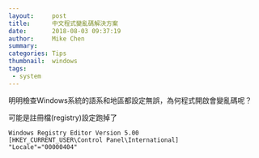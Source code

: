 ```yaml
---
layout:     post
title:      中文程式變亂碼解決方案
date:       2018-08-03 09:37:19
author:     Mike Chen
summary:    
categories: Tips
thumbnail:  windows
tags:
 - system
---
```


明明檢查Windows系統的語系和地區都設定無誤，為何程式開啟會變亂碼呢？

可能是註冊檔(registry)設定跑掉了

```
Windows Registry Editor Version 5.00
[HKEY_CURRENT_USER\Control Panel\International]
"Locale"="00000404"
```